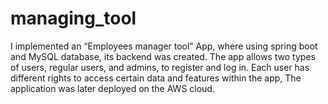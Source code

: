 # managing_tool
I implemented an “Employees manager tool” App, where using spring boot and MySQL database, its backend was created. The app allows two types of users, regular users, and admins, to register and log in. Each user has different rights to access certain data and features within the app, The application was later deployed on the AWS cloud. 
